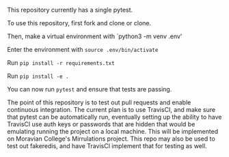 This repository currently has a single pytest.

To use this repository, first fork and clone or clone.

Then, make a virtual environment with `python3 -m venv .env'

Enter the environment with `source .env/bin/activate`

Run `pip install -r requirements.txt`

Run `pip install -e .`

You can now run `pytest` and ensure that tests are passing.

The point of this repository is to test out pull requests and enable continuous integration.
The current plan is to use TravisCI, and make sure that pytest can be automatically run, 
eventually setting up the ability to have TravisCI use auth keys or passwords that are hidden 
that would be emulating running the project on a local machine. This will be implemented on 
Moravian College's Mirrulations project. This repo may also be used to test out fakeredis, and
have TravisCI implement that for testing as well.
